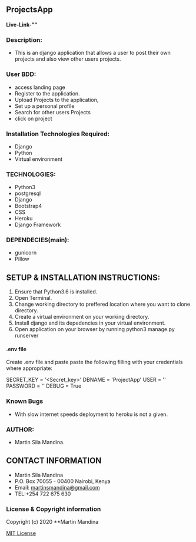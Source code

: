 ## ProjectsApp

#### Live-Link-""
### Description:
* This is an django application that  allows a user to post their own projects and also view other users projects.
### User BDD:
* access landing page
* Register to the application.
* Upload Projects to the application,
* Set up a personal profile
* Search for other users Projects
* click on project

### Installation Technologies Required:
* Django
* Python
* Virtual environment
### TECHNOLOGIES:
* Python3
* postgresql
* Django
* Bootstrap4
* CSS
* Heroku
* Django Framework
### DEPENDECIES(main):
* gunicorn
* Pillow
## SETUP & INSTALLATION INSTRUCTIONS:
 1. Ensure that Python3.6 is installed.
 2. Open Terminal.
 3. Change working directory to preffered location where you want to clone directory.
 4. Create a virtual environment on your working directory.
 5. Install django and its depedencies in your virtual environment.
 6. Open application on your browser by running python3 manage.py runserver

#### .env file
Create .env file and paste paste the following filling with your credentials where appropriate:

SECRET_KEY = '<Secret_key>'
DBNAME = 'ProjectApp'
USER = '<Username>'
PASSWORD = '<password>'
DEBUG = True


### Known Bugs
* With slow internet speeds deployment to heroku is not a given.
### AUTHOR:
* Martin Sila Mandina.
## CONTACT INFORMATION
* Martin Sila Mandina
* P.O. Box 70055 - 00400 Nairobi, Kenya
* Email: martinsmandina@gmail.com
* TEL:+254 722 675 630

### License  & Copyright information
Copyright (c) 2020 **Martin Mandina

[MIT License](./LICENSE)